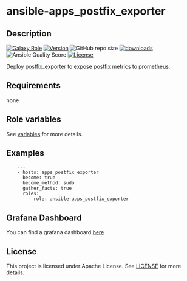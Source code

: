 # ansible-apps_postfix_exporter

## Description

[![Galaxy Role](https://img.shields.io/badge/galaxy-apps_postfix_exporter-purple?style=flat)](https://galaxy.ansible.com/lotusnoir/apps_postfix_exporter)
[![Version](https://img.shields.io/github/release/lotusnoir/ansible-apps_postfix_exporter.svg)](https://github.com/lotusnoir/ansible-apps_postfix_exporter/releases/latest)
![GitHub repo size](https://img.shields.io/github/repo-size/lotusnoir/ansible-apps_postfix_exporter?color=orange&style=flat)
[![downloads](https://img.shields.io/ansible/role/d/52268)](https://galaxy.ansible.com/lotusnoir/apps_postfix_exporter)
![Ansible Quality Score](https://img.shields.io/ansible/quality/52268)
[![License](https://img.shields.io/badge/license-Apache--2.0-brightgreen?style=flat)](https://opensource.org/licenses/Apache-2.0)

Deploy [postfix_exporter](https://github.com/boynux/postfix-exporter) to expose postfix metrics to prometheus.

## Requirements

none

## Role variables

See [variables](/defaults/main.yml) for more details.

## Examples

        ---
        - hosts: apps_postfix_exporter
          become: true
          become_method: sudo
          gather_facts: true
          roles:
            - role: ansible-apps_postfix_exporter

## Grafana Dashboard

You can find a grafana dashboard [here](https://grafana.com/grafana/dashboards/)

## License

This project is licensed under Apache License. See [LICENSE](/LICENSE) for more details.

